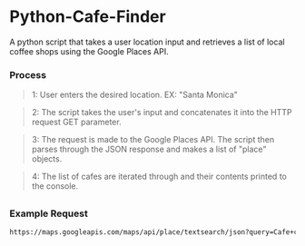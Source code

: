 # Python-Cafe-Finder

A python script that takes a user location input and retrieves a list of local coffee shops using the Google Places API. 


### Process
> 1: User enters the desired location. EX: "Santa Monica"

> 2: The script takes the user's input and concatenates it into the HTTP request GET parameter.

> 3: The request is made to the Google Places API. The script then parses through the JSON response and makes a list of "place" objects. 

> 4: The list of cafes are iterated through and their contents printed to the console. 

##
### Example Request
```sh
https://maps.googleapis.com/maps/api/place/textsearch/json?query=Cafe+coffee+near+Santa+Monica&key=KEY&sensor=false
```
